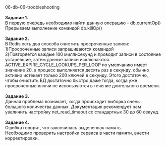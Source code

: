 <a name="db1"></a> 06-db-06-troobleshooting</br></br>
<b>Задание 1. </b><br>
В первую очередь необходимо найти данную операцию - db.currentOp() </br> 
Прерываем выполнение командой db.killOp() </br></br>
<b>Задание 2. </b> <br> 
В Redis есть два способа очистить просроченные записи: </br>
1)Просроченные записи запрашиваются командой </br>
2)Повторяется каждые 100 миллисекунд и проводит записи в состояние устаревшие, затем данные записи исключаются. </br> ACTIVE_EXPIRE_CYCLE_LOOKUPS_PER_LOOP по умолчанию имеет значение 20, а процесс выполняется десять раз в секунду, обычно активно истекает только 200 ключей в секунду. Этого достаточно, чтобы очистить БД достаточно быстро даже тогда, когда уже просроченные ключи не используются в течение длительного времени.</br></br>
<b>Задание 3. </b> <br>
Данная проблема возникает, когда происходит выборка очень большого количества данных.
Документация рекомендует нам увеличить настройку net_read_timeout со стандартных 30 до 60 секунд.</br>
<br><b>Задание 4. </b> <br>
Ошибка говорит, что закончилась выделенная память. </br>
Необходимо проверить настройки сервиса в части памяти, внести корректировки.


